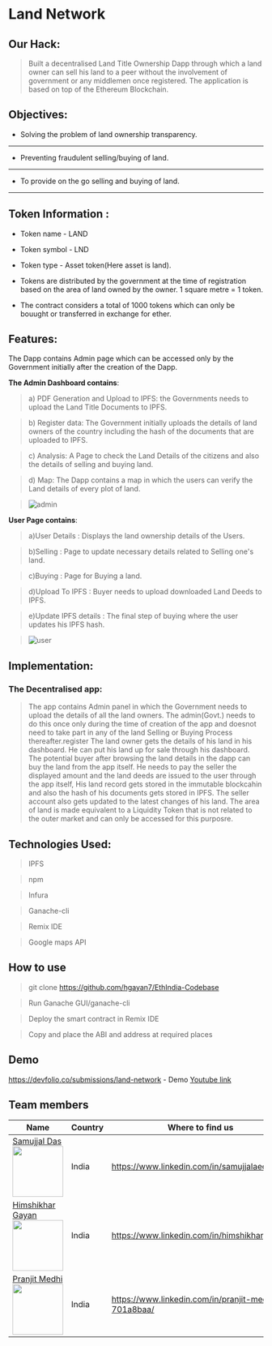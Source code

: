 # Land Network

## Our Hack:
>Built a decentralised Land Title Ownership Dapp through which a land owner can sell his land to a peer without the involvement of government or any middlemen once registered.
The application is based on top of the Ethereum Blockchain.


## Objectives:

* Solving the problem of land ownership transparency.
------------ 
* Preventing fraudulent selling/buying of land.
------------ 
* To provide on the go selling and buying of land.
------------ 
## Token Information :

* Token name - LAND

* Token symbol - LND

* Token type - Asset token(Here asset is land).

* Tokens are distributed by the government at the time of registration based on the area of land owned by the owner. 
1 square metre = 1 token.

* The contract considers a total of 1000 tokens which can only be bouught or transferred in exchange for ether.


## Features:
The Dapp contains Admin page which can be accessed only by the Government initially after the creation of the Dapp.

**The Admin Dashboard contains**:
>a) PDF Generation and Upload to IPFS: the Governments needs to upload the Land Title Documents to IPFS.

>b) Register data: The Government initially uploads the details of land owners of the country including the hash of the documents
 that are uploaded to IPFS.
 
>c) Analysis: A Page to check the Land Details of the citizens and also the details of selling and buying land.

>d) Map: The Dapp contains a map in which the users can verify the Land details of every plot of land.

>![admin](https://user-images.githubusercontent.com/34987253/44001257-4a46796c-9e4c-11e8-9fe1-f07818c2f971.png)


**User Page contains**:

>a)User Details : Displays the land ownership details of the Users.

>b)Selling : Page to update necessary details related to Selling one's land.

>c)Buying : Page for Buying a land.

>d)Upload To IPFS : Buyer needs to upload downloaded Land Deeds to IPFS.

>e)Update IPFS details : The final step of buying where the user  updates his IPFS hash.


>![user](https://user-images.githubusercontent.com/34987253/44001258-4ab275b8-9e4c-11e8-8dbd-69dbe58eda51.png)


## Implementation:
### The Decentralised app:

>The app contains Admin panel in which the Government needs to upload the details of all the land owners.
The admin(Govt.) needs to do this once only during the time of creation of the app and doesnot need to take part in any of the 
land Selling or Buying Process thereafter.register
The land owner gets the details of his land in his dashboard.
He can put his land up for sale through his dashboard.
The potential buyer after browsing the land details in the dapp can buy the land
from the app itself.
He needs to pay the seller the displayed amount and the land deeds are  issued to the
user through the app itself,
His land record gets stored in the immutable blockcahin and also the hash of his documents gets stored in IPFS.
The seller account also gets updated to the latest changes of his land.
The area of land is made equivalent to a Liquidity Token that is not related to the outer market and can only be accessed for this purposre.

## Technologies Used:
> IPFS

> npm

> Infura

> Ganache-cli

> Remix IDE

> Google maps API

## How to use


> git clone https://github.com/hgayan7/EthIndia-Codebase

> Run Ganache GUI/ganache-cli

> Deploy the smart contract in Remix IDE

> Copy and place the ABI and address at required places 

## Demo
https://devfolio.co/submissions/land-network - Demo
[Youtube link](https://www.youtube.com/watch?v=5oc1Clsxxzw)

## Team members 

| Name                                                                                                                               | Country               |Where to find us<br>|
|------------------------------------------------------------------------------------------------------------------------------------|-----------------------|------------------------------------------------------|
| [Samujjal Das](https://github.com/SamujjalDas) <br> <img src="https://avatars3.githubusercontent.com/u/34987253?s=400&u=f2f4b3945a98dfd705565c8f049b3744825baf8d&v=4" width="100" height="100">      | India                  | https://www.linkedin.com/in/samujjalaec/                                                        |
| [Himshikhar Gayan](https://github.com/hgayan7) <br> <img src="https://avatars2.githubusercontent.com/u/29502161?s=400&v=4" width="100" height="100">      | India                  | https://www.linkedin.com/in/himshikhargayan/                                                        |
| [Pranjit Medhi](https://github.com/pranjit-medhi) <br> <img src="https://avatars3.githubusercontent.com/u/15957817?s=400&v=4" width="100" height="100">      | India                  |https://www.linkedin.com/in/pranjit-medhi-701a8baa/                                                    |

